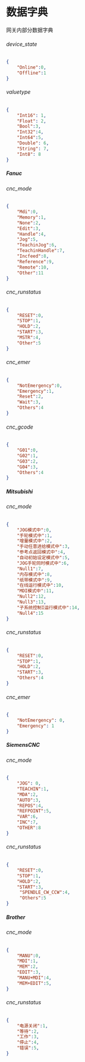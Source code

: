 # 数据字典

网关内部分数据字典

###### device_state

``` json
{
    "Online":0,
    "Offline":1
}
```

###### valuetype

``` json
{
    "Int16": 1,
    "Float": 2,
    "Bool":3,
    "Int32":4,
    "Int64":5,
    "Double": 6,
    "String": 7,
    "Int8": 8
}
```


##### Fanuc

###### cnc_mode

``` json
{
    "Mdi":0,
    "Memory":1, 
    "None":2,
    "Edit":3, 
    "Handle":4,
    "Jog":5, 
    "TeachinJog":6,
    "TeachinHandle":7,
    "Incfeed":8,
    "Reference":9,
    "Remote":10,
    "Other":11
}
```

###### cnc_runstatus

``` json
{
    "RESET":0,
    "STOP":1, 
    "HOLD":2,
    "START":3, 
    "MSTR":4,
    "Other":5
}
```

###### cnc_emer

``` json
{
    "NotEmergency":0,
    "Emergency":1, 
    "Reset":2,
    "Wait":3, 
    "Others":4
}
```


###### cnc_gcode

``` json
{
    "G01":0,
    "G02":1, 
    "G03":2,
    "G04":3, 
    "Others":4
}
```




##### Mitsubishi

###### cnc_mode

``` json
{
    "JOG模式中":0,
    "手轮模式中":1, 
    "增量模式中":2,
    "手动任意进给模式中":3, 
    "参考点返回模式中":4,
    "自动初始设定模式中":5, 
    "JOG手轮同时模式中":6,
    "Null1":7,
    "内存模式中":8,
    "纸带模式中":9,
    "在线运行模式中":10,
    "MDI模式中":11,
    "Null2":12,
    "Null3":13,
    "子系统控制I运行模式中":14,
    "Null4":15
}
```
###### cnc_runstatus

``` json
{
    "RESET":0,
    "STOP":1, 
    "HOLD":2,
    "START":3, 
    "Others":4
}
```


###### cnc_emer

``` json
{
    "NotEmergency": 0,
    "Emergency": 1
}
```

##### SiemensCNC

###### cnc_mode

``` json
{
    "JOG": 0,
    "TEACHIN":1, 
    "MDA":2,
    "AUTO":3, 
    "REPOS":4,
    "REFPOINT":5, 
    "VAR":6,
    "INC":7,
    "OTHER":8
}
```

###### cnc_runstatus

``` json
{
    "RESET":0,
    "STOP":1, 
    "HOLD":2,
    "START":3, 
     "SPENDLE_CW_CCW":4,
     "Others":5
}
```


##### Brother

###### cnc_mode

``` json
{
    "MANU":0, 
    "MDI":1, 
    "MEM":2,
    "EDIT":3, 
    "MANU+MDI":4,
    "MEM+EDIT":5, 
}
```

###### cnc_runstatus

``` json
{
    "电源关闭":1,
    "等待":2, 
    "工作":3,
    "停止":4, 
    "错误":5,
}
```